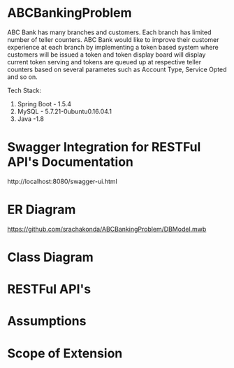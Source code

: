 # ABCBankingProblem
ABC Bank has many branches and customers. Each branch has limited number of teller counters. ABC Bank would like to improve their customer experience at each branch by implementing a token based system where customers will be issued a token and token display board will display current token serving and tokens are queued up at respective teller counters based on several parametes such as Account Type, Service Opted and so on.

Tech Stack:
1. Spring Boot - 1.5.4
2. MySQL - 5.7.21-0ubuntu0.16.04.1
3. Java -1.8

# Swagger Integration for RESTFul API's Documentation

http://localhost:8080/swagger-ui.html

# ER Diagram

https://github.com/srachakonda/ABCBankingProblem/DBModel.mwb

# Class Diagram

# RESTFul API's

# Assumptions

# Scope of Extension

